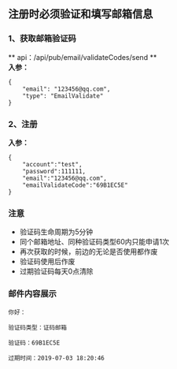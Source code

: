 ## 注册时必须验证和填写邮箱信息

### 1、获取邮箱验证码
** api：/api/pub/email/validateCodes/send **  
**入参：**
```
{
	"email": "123456@qq.com",
	"type": "EmailValidate"
}
```

### 2、注册
**入参：**
```
{
	"account":"test",
	"password":111111,
	"email":"123456@qq.com",
	"emailValidateCode":"69B1EC5E"
}
```

### 注意
* 验证码生命周期为5分钟
* 同个邮箱地址、同种验证码类型60内只能申请1次
* 再次获取的时候，前边的无论是否使用都作废
* 验证码使用后作废
* 过期验证码每天0点清除

### 邮件内容展示
```
你好：

验证码类型：证码邮箱

验证码：69B1EC5E

过期时间：2019-07-03 18:20:46
```
